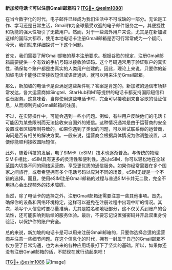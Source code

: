 **新加坡电话卡可以注册Gmail邮箱吗？[[TG💪+ @esim1088](https://t.me/s/esim1088)]**

在当今数字化的时代，电子邮件已经成为我们生活中不可或缺的一部分。无论是工作、学习还是日常生活，Gmail作为全球最受欢迎的电子邮件服务之一，其便捷性和功能的强大性吸引了无数用户。然而，对于一些海外用户来说，尤其是在新加坡这样的国际大都市，使用本地电话卡注册Gmail邮箱是否可行常常成为一个疑问。今天，我们就来详细探讨一下这个问题。

首先，我们需要了解Gmail邮箱的基本注册要求。根据谷歌的规定，注册Gmail邮箱需要提供一个有效的手机号码以接收验证码。这个号码通常用于验证账户的真实性，确保每个账户都是由真实的人类用户创建的。因此，理论上来说，只要你的新加坡电话卡能够正常接收短信或语音通话，就可以用来注册Gmail邮箱。

那么，新加坡的电话卡是否满足这些条件呢？答案是肯定的。新加坡的通信市场非常发达，各大运营商如Singtel、StarHub和M1等提供的电话卡都支持国际短信和语音服务。这意味着，当你使用这些电话卡时，完全可以接收到来自谷歌的验证信息，从而顺利完成Gmail邮箱的注册。

不过，在实际操作中，可能会遇到一些小问题。例如，有些用户反映他们的电话卡可能因为某些限制而无法接收来自国外的短信。这种情况通常是由于运营商的安全设置或者区域限制导致的。如果你遇到了类似的问题，可以尝试联系你的运营商，询问是否有相关的解决方案。一般来说，运营商会根据具体情况为你调整设置，以便你能顺利接收国际短信。

此外，随着科技的发展，电子SIM卡（eSIM）技术也逐渐普及。与传统的物理SIM卡相比，eSIM具有更多的灵活性和便利性。通过eSIM，你可以轻松地在全球范围内切换不同的网络运营商，享受更优质的通信服务。如果你经常需要在多个国家之间旅行，或者希望拥有多个电话号码以应对不同的场景，eSIM无疑是一个不错的选择。而且，使用eSIM注册Gmail邮箱的过程与普通SIM卡并无二致，完全不用担心会出现额外的技术障碍。

当然，除了电话卡的选择之外，注册Gmail邮箱还需要注意一些其他事项。首先，确保你的设备和网络环境稳定，这样可以避免在注册过程中出现中断的情况。其次，填写个人信息时要尽量准确，尤其是姓名和地址部分，这不仅关系到账户的合法性，还可能影响到后续的服务体验。最后，不要忘记设置强密码并开启双重身份验证，以保护你的账户安全。

总的来说，新加坡的电话卡是可以用来注册Gmail邮箱的，只要你选择合适的运营商并注意一些细节问题。在这个信息化的时代，拥有一封属于自己的Gmail邮箱不仅方便了日常沟通，也为未来的各种应用场景打下了坚实的基础。所以，如果你还没有注册Gmail邮箱的话，不妨现在就行动起来吧！

[[TG💪+ @esim1088](https://t.me/s/esim1088) ![Image](https://i.postimg.cc/4NQfJmqS/Snipaste-2025-05-13-00-14-12.png)]